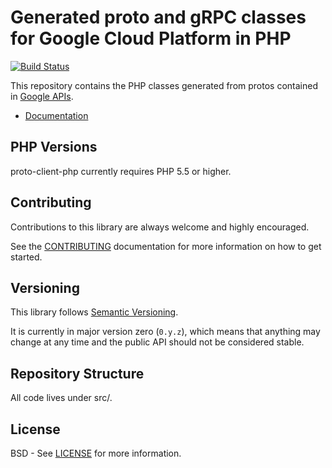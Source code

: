 Generated proto and gRPC classes for Google Cloud Platform in PHP
=================================================================

[![Build Status](https://img.shields.io/travis/googleapis/proto-client-php.svg)](https://travis-ci.org/googleapis/proto-client-php)

This repository contains the PHP classes generated from protos contained in
[Google APIs][].

- [Documentation](http://googleapis.github.io/gax-php)

[gRPC]: http://grpc.io
[Google APIs]: https://github.com/googleapis/googleapis/


PHP Versions
----------------

proto-client-php currently requires PHP 5.5 or higher.


Contributing
------------

Contributions to this library are always welcome and highly encouraged.

See the [CONTRIBUTING][] documentation for more information on how to get started.

[CONTRIBUTING]: https://github.com/googleapis/proto-client-php/blob/master/CONTRIBUTING.md


Versioning
----------

This library follows [Semantic Versioning][].

It is currently in major version zero (``0.y.z``), which means that anything
may change at any time and the public API should not be considered
stable.

[Semantic Versioning]: http://semver.org/


Repository Structure
-------

All code lives under src/.


License
-------

BSD - See [LICENSE][] for more information.

[LICENSE]: https://github.com/googleapis/proto-client-php/blob/master/LICENSE
